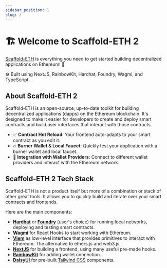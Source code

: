```yaml
---
sidebar_position: 1
slug: /
---
```


# 🏗 Welcome to Scaffold-ETH 2

[Scaffold-ETH](https://github.com/scaffold-eth/scaffold-eth-2) is everything you need to get started building decentralized applications on Ethereum! 🚀

⚙️ Built using NextJS, RainbowKit, Hardhat, Foundry, Wagmi, and TypeScript.

## About Scaffold-ETH 2

Scaffold-ETH is an open-source, up-to-date toolkit for building decentralized applications (dapps) on the Ethereum blockchain. It's designed to make it easier for developers to create and deploy smart contracts and build user interfaces that interact with those contracts.

- ✅ **Contract Hot Reload**: Your frontend auto-adapts to your smart contract as you edit it.
- 🔥 **Burner Wallet & Local Faucet**: Quickly test your application with a burner wallet and local faucet.
- 🔐 **Integration with Wallet Providers**: Connect to different wallet providers and interact with the Ethereum network.

## Scaffold-ETH 2 Tech Stack

Scaffold-ETH is not a product itself but more of a combination or stack of other great tools. It allows you to quickly build and iterate over your smart contracts and frontends.

Here are the main components:

- [**Hardhat**](https://hardhat.org/docs) or [**Foundry**](https://book.getfoundry.sh/) (user's choice) for running local networks, deploying and testing smart contracts.
- [**Wagmi**](https://wagmi.sh/react/getting-started) for React Hooks to start working with Ethereum.
- [**Viem**](https://viem.sh/docs/getting-started) as low-level interface that provides primitives to interact with Ethereum. The alternative to ethers.js and web3.js.
- [**NextJS**](https://nextjs.org/docs) for building a frontend, using many useful pre-made hooks.
- [**RainbowKit**](https://www.rainbowkit.com/docs/) for adding wallet connection.
- [**DaisyUI**](https://daisyui.com/docs/) for pre-built [Tailwind CSS](https://tailwindui.com/components) components.
